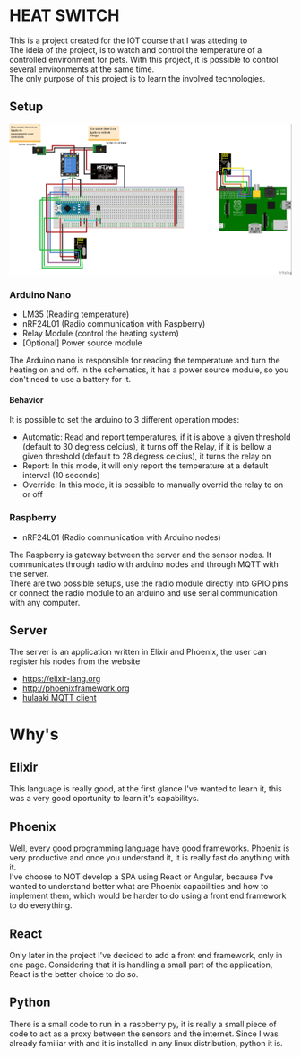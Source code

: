 # HEAT SWITCH #

This is a project created for the IOT course that I was atteding to  
The ideia of the project, is to watch and control the temperature of a controlled environment for pets. With this project, it is possible to control several environments at the same time.  
The only purpose of this project is to learn the involved technologies.

## Setup ##

![alt text](https://github.com/balliegojr/heat-switch/blob/master/heat-switch-nrf_bb.jpg "Fritizzing project")

### Arduino Nano ###
- LM35 (Reading temperature)
- nRF24L01 (Radio communication with Raspberry)
- Relay Module (control the heating system)
- [Optional] Power source module

The Arduino nano is responsible for reading the temperature and turn the heating on and off. In the schematics, it has a power source module, so you don't need to use a battery for it.

#### Behavior ####
It is possible to set the arduino to 3 different operation modes:
- Automatic: Read and report temperatures, if it is above a given threshold (default to 30 degress celcius), it turns off the Relay, if it is bellow a given threshold (default to 28 degress celcius), it turns the relay on  
- Report: In this mode, it will only report the temperature at a default interval (10 seconds)  
- Override: In this mode, it is possible to manually overrid the relay to on or off


### Raspberry ###
- nRF24L01 (Radio communication with Arduino nodes)  

The Raspberry is gateway between the server and the sensor nodes. It communicates through radio with arduino nodes and through MQTT with the server.  
There are two possible setups, use the radio module directly into GPIO pins or connect the radio module to an arduino and use serial communication with any computer.


## Server ##

The server is an application written in Elixir and Phoenix, the user can register his nodes from the website  
- https://elixir-lang.org
- http://phoenixframework.org
- [hulaaki MQTT client](https://github.com/suvash/hulaaki)


# Why's #

## Elixir ##

This language is really good, at the first glance I've wanted to learn it, this was a very good oportunity to learn it's capabilitys.

## Phoenix ##

Well, every good programming language have good frameworks. Phoenix is very productive and once you understand it, it is really fast do anything with it.  
I've choose to NOT develop a SPA using React or Angular, because I've wanted to understand better what are Phoenix capabilities and how to implement them, which would be harder to do using a front end framework to do everything.

## React ##

Only later in the project I've decided to add a front end framework, only in one page. Considering that it is handling a small part of the application, React is the better choice to do so.

## Python ##

There is a small code to run in a raspberry py, it is really a small piece of code to act as a proxy between the sensors and the internet. Since I was already familiar with and it is installed in any linux distribution, python it is.
